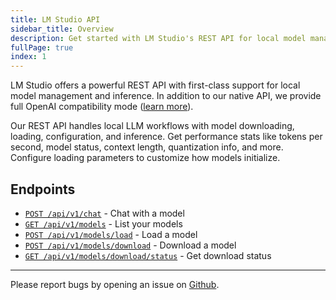 ```yaml
---
title: LM Studio API
sidebar_title: Overview
description: Get started with LM Studio's REST API for local model management and inference.
fullPage: true
index: 1
---
```


LM Studio offers a powerful REST API with first-class support for local model management and inference. In addition to our native API, we provide full OpenAI compatibility mode ([learn more](/docs/developer/openai-compat)).

Our REST API handles local LLM workflows with model downloading, loading, configuration, and inference. Get performance stats like tokens per second, model status, context length, quantization info, and more. Configure loading parameters to customize how models initialize.

## Endpoints

- [`POST /api/v1/chat`](/docs/app/api/rest/chat) - Chat with a model
- [`GET /api/v1/models`](/docs/app/api/rest/list) - List your models
- [`POST /api/v1/models/load`](/docs/app/api/rest/load) - Load a model
- [`POST /api/v1/models/download`](/docs/app/api/rest/download) - Download a model
- [`GET /api/v1/models/download/status`](/docs/app/api/rest/download-status) - Get download status

---

Please report bugs by opening an issue on [Github](https://github.com/lmstudio-ai/lmstudio-bug-tracker/issues).
